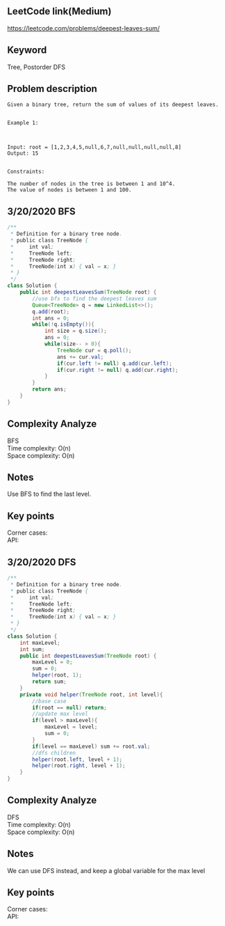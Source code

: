 ## LeetCode link(Medium)
https://leetcode.com/problems/deepest-leaves-sum/

## Keyword
Tree, Postorder DFS

## Problem description
```
Given a binary tree, return the sum of values of its deepest leaves.
 

Example 1:



Input: root = [1,2,3,4,5,null,6,7,null,null,null,null,8]
Output: 15
 

Constraints:

The number of nodes in the tree is between 1 and 10^4.
The value of nodes is between 1 and 100.
```
## 3/20/2020 BFS

```java
/**
 * Definition for a binary tree node.
 * public class TreeNode {
 *     int val;
 *     TreeNode left;
 *     TreeNode right;
 *     TreeNode(int x) { val = x; }
 * }
 */
class Solution {
    public int deepestLeavesSum(TreeNode root) {
        //use bfs to find the deepest leaves sum
        Queue<TreeNode> q = new LinkedList<>();
        q.add(root);
        int ans = 0;
        while(!q.isEmpty()){
            int size = q.size();
            ans = 0;
            while(size-- > 0){
                TreeNode cur = q.poll();
                ans += cur.val;
                if(cur.left != null) q.add(cur.left);
                if(cur.right != null) q.add(cur.right);
            }
        }
        return ans;
    }
}
```

## Complexity Analyze
BFS\
Time complexity: O(n) \
Space complexity: O(n)

## Notes
Use BFS to find the last level.

## Key points
Corner cases:\
API:

## 3/20/2020 DFS

```java
/**
 * Definition for a binary tree node.
 * public class TreeNode {
 *     int val;
 *     TreeNode left;
 *     TreeNode right;
 *     TreeNode(int x) { val = x; }
 * }
 */
class Solution {
    int maxLevel;
    int sum;
    public int deepestLeavesSum(TreeNode root) {
        maxLevel = 0;
        sum = 0;
        helper(root, 1);
        return sum;
    }
    private void helper(TreeNode root, int level){
        //base case
        if(root == null) return;
        //update max level
        if(level > maxLevel){
            maxLevel = level;
            sum = 0;
        }
        if(level == maxLevel) sum += root.val;
        //dfs children
        helper(root.left, level + 1);
        helper(root.right, level + 1);
    }
}
```

## Complexity Analyze
DFS\
Time complexity: O(n)\
Space complexity: O(n)

## Notes
We can use DFS instead, and keep a global variable for the max level

## Key points
Corner cases:\
API: